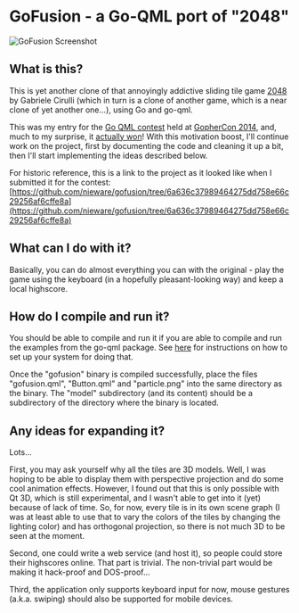 # GoFusion - a Go-QML port of "2048"

![GoFusion Screenshot](https://raw.githubusercontent.com/nieware/gofusion/master/_data/screenshot.gif "GoFusion Screenshot")

What is this?
-------------

This is yet another clone of that annoyingly addictive sliding tile game [2048](http://gabrielecirulli.github.io/2048/)
by Gabriele Cirulli (which in turn is a clone of another game, which is a near clone of yet another one...), using Go and go-qml.

This was my entry for the [Go QML contest](http://blog.labix.org/2014/03/13/go-qml-contest) held at [GopherCon 2014](http://www.gophercon.com), and, much to my surprise, it [actually won](http://blog.labix.org/2014/04/25/qml-contest-results)! With this motivation boost, I'll continue work on the project, first by documenting the code and cleaning it up a bit, then I'll start implementing the ideas described below.

For historic reference, this is a link to the project as it looked like when I submitted it for the contest: [https://github.com/nieware/gofusion/tree/6a636c37989464275dd758e66c29256af6cffe8a](https://github.com/nieware/gofusion/tree/6a636c37989464275dd758e66c29256af6cffe8a)


What can I do with it?
----------------------

Basically, you can do almost everything you can with the original - play the game using the keyboard (in a hopefully pleasant-looking way) and keep 
a local highscore.


How do I compile and run it?
----------------------------

You should be able to compile and run it if you are able to compile and run the examples from the go-qml package. See [here](https://github.com/go-qml/qml) for
instructions on how to set up your system for doing that.

Once the "gofusion" binary is compiled successfully, place the files "gofusion.qml", "Button.qml" and "particle.png" into the same directory as the binary. The
"model" subdirectory (and its content) should be a subdirectory of the directory where the binary is located.


Any ideas for expanding it?
---------------------------

Lots...

First, you may ask yourself why all the tiles are 3D models. Well, I was hoping to be able to display them with perspective projection and
do some cool animation effects. However, I found out that this is only possible with Qt 3D, which is still experimental, and I wasn't able 
to get into it (yet) because of lack of time. So, for now, every tile is in its own scene graph (I was at least able to use that to vary the
colors of the tiles by changing the lighting color) and has orthogonal projection, so there is not much 3D to be seen at the moment.

Second, one could write a web service (and host it), so people could store their highscores online. That part is trivial. The non-trivial part
would be making it hack-proof and DOS-proof...

Third, the application only supports keyboard input for now, mouse gestures (a.k.a. swiping) should also be supported for mobile devices.

